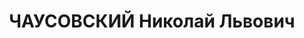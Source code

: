---
title: ЧАУСОВСКИЙ Николай Львович
description: 'Род. в 1910, еврей, обр. высшее, Ленинград. автодорожный ин-т, б/п,
  нач.механического цеха авто-бронетанковой рембазы №12 ХВО

  Арестован 26.09.37 г. ОО УГБ НКВД ХВО. Обв. по ст.54-1а, 8, 11 УК УССР, уч-к а/сов.
  военно-фаш. заговора, утв.пом.прок.Рагинским. Приговор: ВК ВС СССР, 08.12.1937 -
  ВМН. Расстрелян 09.12.37 г.'
---